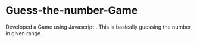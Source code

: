 # Guess-the-number-Game
Developed a Game using Javascript . This is basically guessing the number in given range.
